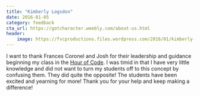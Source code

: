 ```yaml
---
title: "Kimberly Logsdon"
date: 2016-01-05
category: feedback
cta_url: https://gotcharacter.weebly.com/about-us.html
header:
    image: https://fvcproductions.files.wordpress.com/2016/01/kimberly-logsdon.png?h=200
---
```


I want to thank Frances Coronel and Josh for their leadership and guidance beginning my class in the [Hour of Code](https://hourofcode.com/us). I was timid in that I have very little knowledge and did not want to turn my students off to this concept by confusing them. They did quite the opposite! The students have been excited and yearning for more! Thank you for your help and keep making a difference!
